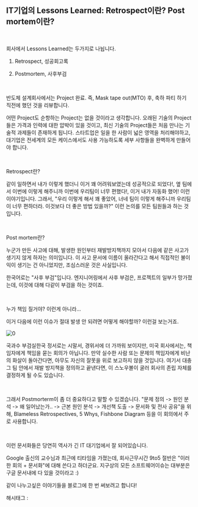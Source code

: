 ## IT기업의 Lessons Learned: Retrospect이란? Post mortem이란?

​

회사에서 Lessons Learned는 두가지로 나뉩니다.

1. Retrospect, 성공회고록

2. Postmortem, 사후부검

​

반도체 설계회사에서는 Project 완료. 즉, Mask tape out(MTO) 후, 축하 파티 하기 직전에 했던 것을 리뷰합니다.

어떤 Project도 순항하는 Project는 없을 것이라고 생각합니다. 오래된 기술의 Project들은 가격과 인력에 대한 압박이 있을 것이고, 최신 기술의 Project들은 처음 만나는 기술적 과제들이 존재하게 됩니다. 스타트업은 일을 한 사람이 넓은 영역을 처리해야하고, 대기업은 전세계의 모든 케이스에서도 사용 가능하도록 세부 사항들을 완벽하게 만들어야 합니다.

​

Retrospect란?

같이 일하면서 내가 이렇게 했더니 이거 꽤 어려워보였는데 성공적으로 되었다!, 옆 팀에서 이번에 이렇게 해주니까 이번에 우리팀이 너무 편했다!, 이거 내가 자동화 했어! 이런 이야기입니다. 그래서, "우리 이렇게 해서 꽤 좋았어, 너네 팀이 이렇게 해주니까 우리팀이 너무 편하더라. 이것보다 더 좋은 방법 있을까?" 이런 논의를 모든 팀원들과 하는 것입니다.

​

Post mortem란?

누군가 만든 사고에 대해, 발생한 원인부터 재발방지책까지 모아서 다음에 같은 사고가 생기지 않게 하자는 의미입니다. 이 사고 문서에 이름이 올라간다고 해서 직접적인 불이익이 생기는 건 아니었지만, 조심스러운 것은 사실입니다.

한국어로는 "사후 부검"입니다. 엔지니어링에서 사후 부검은, 프로젝트의 일부가 망가졌는데, 이것에 대해 다같이 부검을 하는 것이죠.

​

누가 책임 질거야? 이런게 아니라…

이거 다음에 이런 이슈가 절대 발생 안 되려면 어떻게 해야할까? 이런걸 보는거죠.

![0](/asset/img/223617346445/0.png)

국과수 부검실한국 정서로는 시말서, 경위서에 더 가까워 보이지만, 미국 회사에서는, 책임자에게 책임을 묻는 회의가 아닙니다. 만약 실수한 사람 또는 문제의 책임자에게 비난의 화살이 돌아간다면, 아무도 자신의 잘못을 위로 보고하지 않을 것입니다. 여기서 대충 그 팀 안에서 재발 방지책을 정의하고 끝낸다면, 이 스노우볼이 굴러 회사의 존립 자체를 결정하게 될 수도 있습니다.

​

그래서 Postmorterm이 좀 더 중요하다고 말할 수 있겠습니다. "문제 정의 -> 원인 분석 -> 왜 일어났는가.. -> 근본 원인 분석 -> 개선책 도출 -> 문서화 및 전사 공유"을 위해, Blameless Retrospectives, 5 Whys, Fishbone Diagram 등을 이 회의에서 주로 사용합니다.

​

이런 문서화들은 당연히 역사가 긴 IT 대기업에서 잘 되어있습니다.

Google 출신의 교수님과 최근에 티타임을 가졌는데, 회사근무시간 9to5 절반은 "이러한 회의 + 문서화"에 대해 쓴다고 하더군요. 지구상의 모든 소프트웨어이슈는 대부분은 구글 문서내에 다 있을 것이라고 :)

같이 나누고싶은 이야기들을 블로그에 한 번 써보려고 합니다!

 해시태그 : 